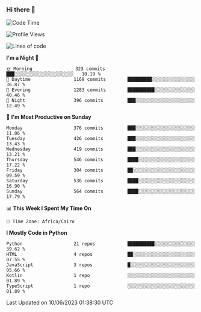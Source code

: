 ### Hi there 👋

<!--
**AMR-KELEG/AMR-KELEG** is a ✨ _special_ ✨ repository because its `README.md` (this file) appears on your GitHub profile.

Here are some ideas to get you started:

- 🔭 I’m currently working on ...
- 🌱 I’m currently learning ...
- 👯 I’m looking to collaborate on ...
- 🤔 I’m looking for help with ...
- 💬 Ask me about ...
- 📫 How to reach me: ...
- 😄 Pronouns: ...
- ⚡ Fun fact: ...
-->

<!--START_SECTION:waka-->
![Code Time](http://img.shields.io/badge/Code%20Time-0%20secs-blue)

![Profile Views](http://img.shields.io/badge/Profile%20Views-1-blue)

![Lines of code](https://img.shields.io/badge/From%20Hello%20World%20I%27ve%20Written-20.6%20million%20lines%20of%20code-blue)

**I'm a Night 🦉** 

```text
🌞 Morning                323 commits         ███░░░░░░░░░░░░░░░░░░░░░░   10.19 % 
🌆 Daytime                1169 commits        █████████░░░░░░░░░░░░░░░░   36.87 % 
🌃 Evening                1283 commits        ██████████░░░░░░░░░░░░░░░   40.46 % 
🌙 Night                  396 commits         ███░░░░░░░░░░░░░░░░░░░░░░   12.49 % 
```
📅 **I'm Most Productive on Sunday** 

```text
Monday                   376 commits         ███░░░░░░░░░░░░░░░░░░░░░░   11.86 % 
Tuesday                  426 commits         ███░░░░░░░░░░░░░░░░░░░░░░   13.43 % 
Wednesday                419 commits         ███░░░░░░░░░░░░░░░░░░░░░░   13.21 % 
Thursday                 546 commits         ████░░░░░░░░░░░░░░░░░░░░░   17.22 % 
Friday                   304 commits         ██░░░░░░░░░░░░░░░░░░░░░░░   09.59 % 
Saturday                 536 commits         ████░░░░░░░░░░░░░░░░░░░░░   16.90 % 
Sunday                   564 commits         ████░░░░░░░░░░░░░░░░░░░░░   17.79 % 
```


📊 **This Week I Spent My Time On** 

```text
🕑︎ Time Zone: Africa/Cairo
```

**I Mostly Code in Python** 

```text
Python                   21 repos            ██████████░░░░░░░░░░░░░░░   39.62 % 
HTML                     4 repos             ██░░░░░░░░░░░░░░░░░░░░░░░   07.55 % 
JavaScript               3 repos             █░░░░░░░░░░░░░░░░░░░░░░░░   05.66 % 
Kotlin                   1 repo              ░░░░░░░░░░░░░░░░░░░░░░░░░   01.89 % 
TypeScript               1 repo              ░░░░░░░░░░░░░░░░░░░░░░░░░   01.89 % 
```




 Last Updated on 10/06/2023 01:38:30 UTC
<!--END_SECTION:waka-->
